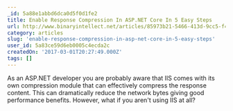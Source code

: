 ```yaml
---
_id: 5a88e1abbd6dca0d5f0d1fe2
title: Enable Response Compression In ASP.NET Core In 5 Easy Steps
url: http://www.binaryintellect.net/articles/85973b21-5466-413d-9cc5-f44c63686859.aspx
category: articles
slug: 'enable-response-compression-in-asp-net-core-in-5-easy-steps'
user_id: 5a83ce59d6eb0005c4ecda2c
createdOn: '2017-03-01T20:27:49.000Z'
tags: []
---
```


As an ASP.NET developer you are probably aware that IIS comes with its own compression module that can effectively compress the response content. This can dramatically reduce the network bytes giving good performance benefits. However, what if you aren't using IIS at all? 
